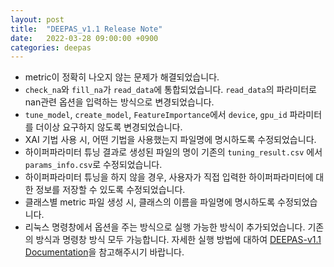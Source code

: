 ```yaml
---
layout: post
title:  "DEEPAS_v1.1 Release Note"
date:   2022-03-28 09:00:00 +0900
categories: deepas
---
```


<meta charset="utf-8">

- metric이 정확히 나오지 않는 문제가 해결되었습니다. 
- `check_na`와 `fill_na`가 `read_data`에 통합되었습니다. `read_data`의 파라미터로 nan관련 옵션을 입력하는 방식으로 변경되었습니다.
- `tune_model`, `create_model`, `FeatureImportance`에서 `device`, `gpu_id` 파라미터를 더이상 요구하지 않도록 변경되었습니다.
- XAI 기법 사용 시, 어떤 기법을 사용했는지 파일명에 명시하도록 수정되었습니다.
- 하이퍼파라미터 튜닝 결과로 생성된 파일의 명이 기존의 `tuning_result.csv` 에서 `params_info.csv`로 수정되었습니다.
- 하이퍼파라미터 튜닝을 하지 않을 경우, 사용자가 직접 입력한 하이퍼파라미터에 대한 정보를 저장할 수 있도록 수정되었습니다.
- 클래스별 metric 파일 생성 시, 클래스의 이름을 파일명에 명시하도록 수정되었습니다.
- 리눅스 명령창에서 옵션을 주는 방식으로 실행 가능한 방식이 추가되었습니다. 기존의 방식과 명령창 방식 모두 가능합니다. 자세한 실행 방법에 대하여 [DEEPAS-v1.1 Documentation]을 참고해주시기 바랍니다.

[DEEPAS-v1.1 Documentation]: https://pandas.pydata.org/docs/reference/api/pandas.DataFrame.to_csv.html